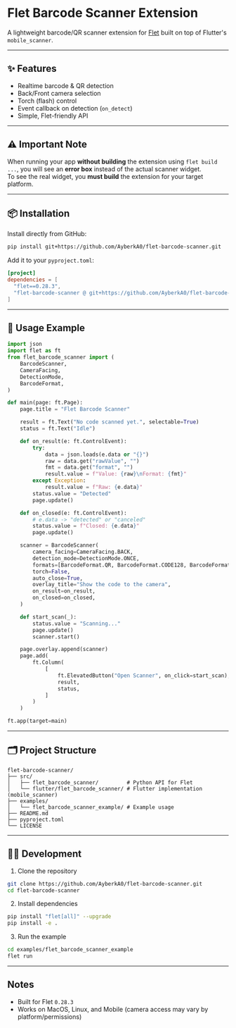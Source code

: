 # Flet Barcode Scanner Extension

A lightweight barcode/QR scanner extension for [Flet](https://flet.dev) built on top of Flutter's `mobile_scanner`.

---

## ✨ Features

- Realtime barcode & QR detection
- Back/Front camera selection
- Torch (flash) control
- Event callback on detection (`on_detect`)
- Simple, Flet-friendly API

---

## ⚠️ Important Note

When running your app **without building** the extension using `flet build ...`, you will see an **error box** instead of the actual scanner widget.  
To see the real widget, you **must build** the extension for your target platform.  

---

## 📦 Installation

Install directly from GitHub:

```bash
pip install git+https://github.com/AyberkA0/flet-barcode-scanner.git
````

Add it to your `pyproject.toml`:

```toml
[project]
dependencies = [
  "flet==0.28.3",
  "flet-barcode-scanner @ git+https://github.com/AyberkA0/flet-barcode-scanner",
]
```

---

## 🚀 Usage Example

```python
import json
import flet as ft
from flet_barcode_scanner import (
    BarcodeScanner,
    CameraFacing,
    DetectionMode,
    BarcodeFormat,
)

def main(page: ft.Page):
    page.title = "Flet Barcode Scanner"

    result = ft.Text("No code scanned yet.", selectable=True)
    status = ft.Text("Idle")

    def on_result(e: ft.ControlEvent):
        try:
            data = json.loads(e.data or "{}")
            raw = data.get("rawValue", "")
            fmt = data.get("format", "")
            result.value = f"Value: {raw}\nFormat: {fmt}"
        except Exception:
            result.value = f"Raw: {e.data}"
        status.value = "Detected"
        page.update()

    def on_closed(e: ft.ControlEvent):
        # e.data -> "detected" or "canceled"
        status.value = f"Closed: {e.data}"
        page.update()

    scanner = BarcodeScanner(
        camera_facing=CameraFacing.BACK,
        detection_mode=DetectionMode.ONCE,
        formats=[BarcodeFormat.QR, BarcodeFormat.CODE128, BarcodeFormat.PDF417],
        torch=False,
        auto_close=True,
        overlay_title="Show the code to the camera",
        on_result=on_result,
        on_closed=on_closed,
    )

    def start_scan(_):
        status.value = "Scanning..."
        page.update()
        scanner.start()

    page.overlay.append(scanner)
    page.add(
        ft.Column(
            [
                ft.ElevatedButton("Open Scanner", on_click=start_scan),
                result,
                status,
            ]
        )
    )

ft.app(target=main)
```

---

## 🗂️ Project Structure

```
flet-barcode-scanner/
├── src/
│   ├── flet_barcode_scanner/         # Python API for Flet
│   └── flutter/flet_barcode_scanner/ # Flutter implementation (mobile_scanner)
├── examples/
│   └── flet_barcode_scanner_example/ # Example usage
├── README.md
├── pyproject.toml
└── LICENSE
```

---

## 🧑‍💻 Development

1. Clone the repository

```bash
git clone https://github.com/AyberkA0/flet-barcode-scanner.git
cd flet-barcode-scanner
```

2. Install dependencies

```bash
pip install "flet[all]" --upgrade
pip install -e .
```

3. Run the example

```bash
cd examples/flet_barcode_scanner_example
flet run
```

---

## Notes

* Built for Flet `0.28.3`
* Works on MacOS, Linux, and Mobile (camera access may vary by platform/permissions)
